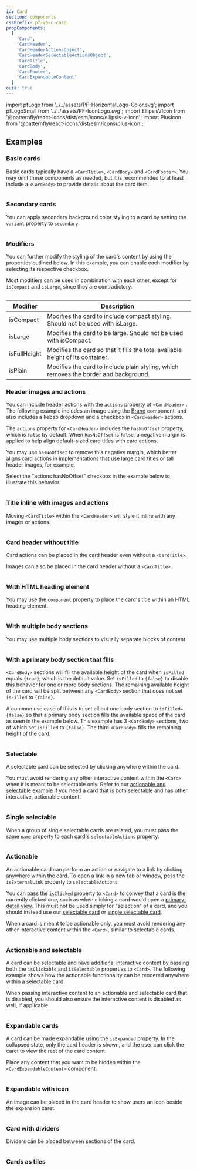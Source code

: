 ```yaml
---
id: Card
section: components
cssPrefix: pf-v6-c-card
propComponents:
  [
    'Card',
    'CardHeader',
    'CardHeaderActionsObject',
    'CardHeaderSelectableActionsObject',
    'CardTitle',
    'CardBody',
    'CardFooter',
    'CardExpandableContent'
  ]
ouia: true
---
```


import pfLogo from '../../assets/PF-HorizontalLogo-Color.svg';
import pfLogoSmall from '../../assets/PF-IconLogo.svg';
import EllipsisVIcon from '@patternfly/react-icons/dist/esm/icons/ellipsis-v-icon';
import PlusIcon from '@patternfly/react-icons/dist/esm/icons/plus-icon';

## Examples

### Basic cards

Basic cards typically have a `<CardTitle>`, `<CardBody>` and `<CardFooter>`. You may omit these components as needed, but it is recommended to at least include a `<CardBody>` to provide details about the card item.

```ts file='./CardBasic.tsx'

```

### Secondary cards

You can apply secondary background color styling to a card by setting the `variant` property to `secondary`.

```ts file='./CardSecondary.tsx'

```

### Modifiers

You can further modify the styling of the card's content by using the properties outlined below. In this example, you can enable each modifier by selecting its respective checkbox.

Most modifiers can be used in combination with each other, except for `isCompact` and `isLarge`, since they are contradictory.

```ts file='./CardWithModifiers.tsx'

```

| Modifier     | Description                                                                          |
| ------------ | ------------------------------------------------------------------------------------ |
| isCompact    | Modifies the card to include compact styling. Should not be used with isLarge.       |
| isLarge      | Modifies the card to be large. Should not be used with isCompact.                    |
| isFullHeight | Modifies the card so that it fills the total available height of its container.      |
| isPlain      | Modifies the card to include plain styling, which removes the border and background. |

### Header images and actions

You can include header actions with the `actions` property of `<CardHeader>` . The following example includes an image using the [Brand](/components/brand) component, and also includes a kebab dropdown and a checkbox in `<CardHeader>` actions.

The `actions` property for `<CardHeader>` includes the `hasNoOffset` property, which is `false` by default. When `hasNoOffset` is `false`, a negative margin is applied to help align default-sized card titles with card actions.

You may use `hasNoOffset` to remove this negative margin, which better aligns card actions in implementations that use large card titles or tall header images, for example.

Select the "actions hasNoOffset" checkbox in the example below to illustrate this behavior.

```ts file='./CardWithImageAndActions.tsx'

```

### Title inline with images and actions

Moving `<CardTitle>` within the `<CardHeader>` will style it inline with any images or actions.

```ts file='./CardHeaderInCardHead.tsx'

```

### Card header without title

Card actions can be placed in the card header even without a `<CardTitle>`.

Images can also be placed in the card header without a `<CardTitle>`.

```ts file='./CardOnlyActionsInCardHead.tsx'

```

### With HTML heading element

You may use the `component` property to place the card's title within an HTML heading element.

```ts file='./CardWithHeadingElement.tsx'

```

### With multiple body sections

You may use multiple body sections to visually separate blocks of content.

```ts file='./CardWithMultipleBodySections.tsx'

```

### With a primary body section that fills

`<CardBody>` sections will fill the available height of the card when `isFilled` equals `{true}`, which is the default value. Set `isFilled` to `{false}` to disable this behavior for one or more body sections. The remaining available height of the card will be split between any `<CardBody>` section that does not set `isFilled` to `{false}`.

A common use case of this is to set all but one body section to `isFilled={false}` so that a primary body section fills the available space of the card as seen in the example below. This example has 3 `<CardBody>` sections, two of which set `isFilled` to `{false}`. The third `<CardBody>` fills the remaining height of the card.

```ts file='./CardWithBodySectionFills.tsx'

```

### Selectable

A selectable card can be selected by clicking anywhere within the card.

You must avoid rendering any other interactive content within the `<Card>` when it is meant to be selectable only. Refer to our [actionable and selectable example](#clickable-and-selectable-cards) if you need a card that is both selectable and has other interactive, actionable content.

```ts file='./CardSelectable.tsx'

```

### Single selectable

When a group of single selectable cards are related, you must pass the same `name` property to each card's `selectableActions` property.

```ts file='./CardSingleSelectable.tsx'

```

### Actionable

An actionable card can perform an action or navigate to a link by clicking anywhere within the card. To open a link in a new tab or window, pass the `isExternalLink` property to `selectableActions`.

You can pass the `isClicked` property to `<Card>` to convey that a card is the currently clicked one, such as when clicking a card would open a [primary-detail view](/patterns/primary-detail). This must not be used simply for "selection" of a card, and you should instead use our [selectable card](#selectable) or [single selectable card](#single-selectable).

When a card is meant to be actionable only, you must avoid rendering any other interactive content within the `<Card>`, similar to selectable cards.

```ts file='./CardClickable.tsx'

```

### Actionable and selectable

A card can be selectable and have additional interactive content by passing both the `isClickable` and `isSelectable` properties to `<Card>`. The following example shows how the actionable functionality can be rendered anywhere within a selectable card.

When passing interactive content to an actionable and selectable card that is disabled, you should also ensure the interactive content is disabled as well, if applicable.

```ts file='./CardClickableSelectable.tsx'

```

### Expandable cards

A card can be made expandable using the `isExpanded` property. In the collapsed state, only the card header is shown, and the user can click the caret to view the rest of the card content.

Place any content that you want to be hidden within the `<CardExpandableContent>` component.

```ts file='./CardExpandable.tsx'

```

### Expandable with icon

An image can be placed in the card header to show users an icon beside the expansion caret.

```ts file='./CardExpandableWithIcon.tsx'

```

### Card with dividers

Dividers can be placed between sections of the card.

```ts file='./CardWithDividers.tsx'

```

### Cards as tiles

```ts file='./CardTile.tsx'

```
